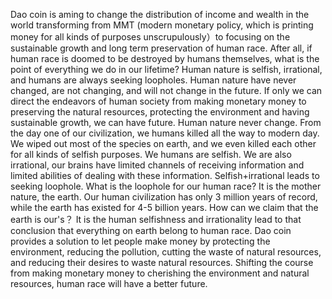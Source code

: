 Dao coin is aming to change the distribution of income and wealth in the world transforming from MMT (modern monetary policy, which is printing money for all kinds of purposes unscrupulously）to focusing on the sustainable growth and long term preservation of human race. After all, if human race is doomed to be destroyed by humans themselves, what is the point of everything we do in our lifetime? Human nature is selfish, irrational, and humans are always seeking loopholes. Human nature have never changed, are not changing, and will not change in the future. If only we can direct the endeavors of human society from making monetary money to preserving the natural resources, protecting the environment and having sustainable growth, we can have future.
Human nature never change. From the day one of our civilization, we humans killed all the way to modern day. We wiped out most of the species on earth, and we even killed each other for all kinds of selfish purposes. We humans are selfish. We are also irrational, our brains have limited channels of receiving information and limited abilities of dealing with these information. Selfish+irrational leads to seeking loophole. What is the loophole for our human race? It is the mother nature, the   earth. Our human civilization has only 3 million years of record, while the earth has existed for 4-5 billion years. How can we claim that the earth is our's？ It is the human selfishness and irrationality lead to that conclusion that everything on earth belong to human race.
Dao coin provides a solution to let people make money by protecting the environment, reducing the pollution, cutting the waste of natural resources, and reducing their desires to  waste natural resources. Shifting the course from making monetary money to cherishing the environment and natural resources, human race will have a better future.
